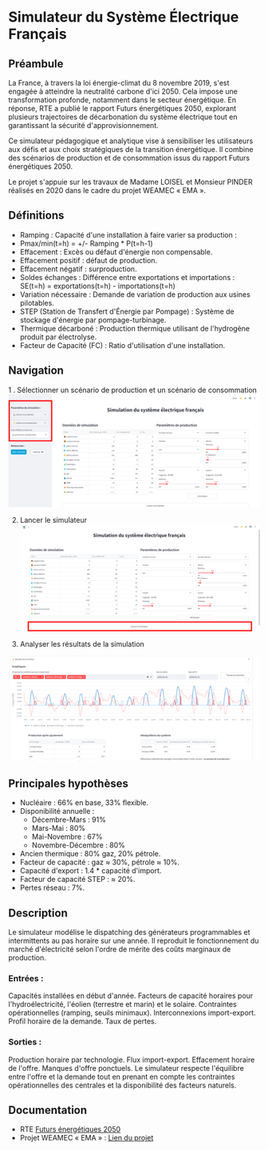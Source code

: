 # Simulateur du Système Électrique Français
<!-- Remplacez par le chemin de votre image -->

## Préambule
La France, à travers la loi énergie-climat du 8 novembre 2019, s'est engagée à atteindre la neutralité carbone d'ici 2050. Cela impose une transformation profonde, notamment dans le secteur énergétique. En réponse, RTE a publié le rapport Futurs énergétiques 2050, explorant plusieurs trajectoires de décarbonation du système électrique tout en garantissant la sécurité d'approvisionnement.

Ce simulateur pédagogique et analytique vise à sensibiliser les utilisateurs aux défis et aux choix stratégiques de la transition énergétique. Il combine des scénarios de production et de consommation issus du rapport Futurs énergétiques 2050.

Le projet s'appuie sur les travaux de Madame LOISEL et Monsieur PINDER réalisés en 2020 dans le cadre du projet WEAMEC « EMA ».

## Définitions
- Ramping : Capacité d'une installation à faire varier sa production :
- Pmax/min(t=h) = +/- Ramping * P(t=h-1)
- Effacement : Excès ou défaut d'énergie non compensable.
- Effacement positif : défaut de production.
- Effacement négatif : surproduction.
- Soldes échanges : Différence entre exportations et importations :
SE(t=h) = exportations(t=h) - importations(t=h)
- Variation nécessaire : Demande de variation de production aux usines pilotables.
- STEP (Station de Transfert d'Énergie par Pompage) : Système de stockage d'énergie par pompage-turbinage.
- Thermique décarboné : Production thermique utilisant de l'hydrogène produit par électrolyse.
- Facteur de Capacité (FC) : Ratio d'utilisation d'une installation.

## Navigation
1 . Sélectionner un scénario de production et un scénario de consommation
![plot](README_Pic/Nav_1.png)

2. Lancer le simulateur
![plot](README_Pic/Nav_2.png)

3. Analyser les résultats de la simulation

![Alt text](README_Pic/Nav_3.png)

## Principales hypothèses
- Nucléaire : 66% en base, 33% flexible.
- Disponibilité annuelle :
  - Décembre-Mars : 91%
  - Mars-Mai : 80%
  - Mai-Novembre : 67%
  - Novembre-Décembre : 80%
- Ancien thermique : 80% gaz, 20% pétrole.
- Facteur de capacité : gaz ≈ 30%, pétrole ≈ 10%.
- Capacité d'export : 1.4 * capacité d'import.
- Facteur de capacité STEP : ≈ 20%.
- Pertes réseau : 7%.

## Description
Le simulateur modélise le dispatching des générateurs programmables et intermittents au pas horaire sur une année. Il reproduit le fonctionnement du marché d'électricité selon l'ordre de mérite des coûts marginaux de production.

### Entrées :
Capacités installées en début d'année.
Facteurs de capacité horaires pour l'hydroélectricité, l'éolien (terrestre et marin) et le solaire.
Contraintes opérationnelles (ramping, seuils minimaux).
Interconnexions import-export.
Profil horaire de la demande.
Taux de pertes.
### Sorties :
Production horaire par technologie.
Flux import-export.
Effacement horaire de l'offre.
Manques d'offre ponctuels.
Le simulateur respecte l'équilibre entre l'offre et la demande tout en prenant en compte les contraintes opérationnelles des centrales et la disponibilité des facteurs naturels.

## Documentation
- RTE [Futurs énergétiques 2050](https://www.rte-france.com/analyses-tendances-et-prospectives/bilan-previsionnel-2050-futurs-energetiques)
- Projet WEAMEC « EMA » : [Lien du projet](https://www.weamec.fr/moyens-logiciels/simulateur-ssef/)
